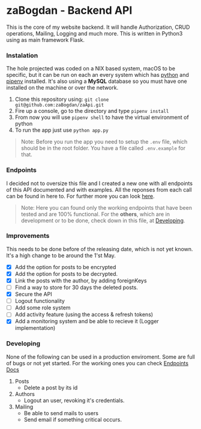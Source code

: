 # zaBogdan - Backend API

This is the core of my website backend. It will handle Authorization, CRUD operations, Mailing, Logging and much more. This is written in Python3 using as main framework Flask. 

### Instalation
The hole projected was coded on a NIX based system, macOS to be specific, but it can be run on each an every system which has [python](https://www.python.org/) and [pipenv](https://pypi.org/project/pipenv/) installed. It's also using a **MySQL** database so you must have one installed on the machine or over the network. 

1. Clone this repository using: `git clone git@github.com:zaBogdan/zaApi.git`
2. Fire up a console, go to the directory and type `pipenv install`
3. From now you will use `pipenv shell` to have the virtual environment of python
4. To run the app just use `python app.py`

> Note: Before you run the app you need to setup the `.env` file, which should be in the root folder. You have a file called `.env.example` for that.

### Endpoints
I decided not to oversize this file and I created a new one with all endpoints of this API documented and with examples. All the reponses from each call can be found in here to. For further more you can look [here](Endpoints.md).

> Note: Here you can found only the working endpoints that have been tested and are 100% functional. For the **others**, which are in development or to be done, check down in this file, at [Developing](#developing). 

### Improvements
This needs to be done before of the releasing date, which is not yet known. It's a high change to be around the 1'st May. 
- [x] Add the option for posts to be encrypted
- [x] Add the option for posts to be decrypted. 
- [x] Link the posts with the author, by adding foreignKeys
- [ ] Find a way to store for 30 days the deleted posts. 
- [x] Secure the API
- [ ] Logout functionality
- [ ] Add some role system
- [ ] Add activity feature (using the access & refresh tokens)
- [x] Add a monitoring system and be able to recieve it (Logger implementation)

### Developing
None of the following can be used in a production enviroment. Some are full of bugs or not yet started. For the working ones you can check [Endpoints Docs](Endpoints.md)

1. Posts
    - Delete a post by its id
2. Authors
    - Logout an user, revoking it's credentials.
3. Mailing 
    - Be able to send mails to users
    - Send email if something critical occurs.
